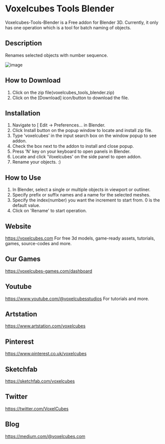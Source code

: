 # Voxelcubes Tools Blender
Voxelcubes-Tools-Blender is a Free addon for Blender 3D. Currently, it only has one operation which is a tool for batch naming of objects.

## Description
Renames selected objects with number sequence.  

![image](https://user-images.githubusercontent.com/109323649/221378986-b4b1fc54-00d8-4302-9639-8a6ee74a6126.png)

## How to Download
1. Click on the zip file(voxelcubes_tools_blender.zip)
2. Click on the [Download] icon/button to download the file.

## Installation
1. Navigate to [ Edit -> Preferences... in Blender.
2. Click Install button on the popup window to locate and install zip file.
3. Type 'voxelcubes' in the input search box on the window popup to see addon.
4. Check the box next to the addon to install and close popup.
5. Press 'N' key on your keyboard to open panels in Blender.
6. Locate and click 'Voxelcubes' on the side panel to open addon.
7. Rename your objects. :) 

## How to Use
1. In Blender, select a single or multiple objects in viewport or outliner.
2. Specify prefix or suffix names and a name for the selected meshes.
3. Specify the index(number) you want the increment to start from. 0 is the default value.
4. Click on 'Rename' to start operation.

## Website
https://voxelcubes.com
For free 3d models, game-ready assets, tutorials, games, source-codes and more.

## Our Games
https://voxelcubes-games.com/dashboard

## Youtube
https://www.youtube.com/@voxelcubesstudios
For tutorials and more.

## Artstation
https://www.artstation.com/voxelcubes

## Pinterest
https://www.pinterest.co.uk/voxelcubes

## Sketchfab
https://sketchfab.com/voxelcubes

## Twitter
https://twitter.com/VoxelCubes

## Blog
https://medium.com/@voxelcubes.com
